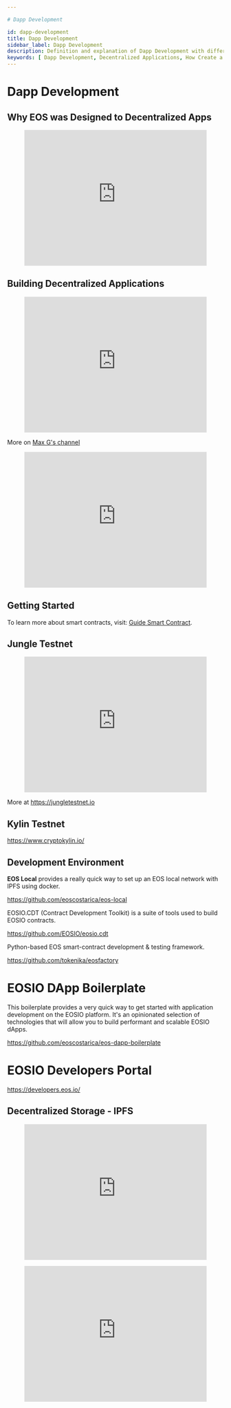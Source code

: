 ```yaml
---

# Dapp Development

id: dapp-development
title: Dapp Development
sidebar_label: Dapp Development
description: Definition and explanation of Dapp Development with different frameworks and tools.
keywords: [ Dapp Development, Decentralized Applications, How Create a Dapp, Blockchain Application Development, EOS, Web3, What is Dapp Development for]
---
```


# Dapp Development


## Why EOS was Designed to Decentralized Apps

<figure className="video_container">
  <iframe width="100%" height="315" src="https://www.youtube.com/embed/E3Tx2DseLGE" frameBorder="0" allowFullScreen loading="lazy"> </iframe>
</figure>

## Building Decentralized Applications

<figure className="video_container">
  <iframe width="100%" height="315" src="https://www.youtube.com/embed/J0SYv-GC3R0" frameBorder="0" allowFullScreen loading="lazy">
  </iframe>
</figure>

More on [Max G's channel](https://www.youtube.com/user/apexmaxable/videos)

<figure className="video_container">
  <iframe width="100%" height="315" src="https://www.youtube.com/embed/4OmQ7Ow9baI" frameBorder="0" allowFullScreen loading="lazy">
  </iframe>
</figure>

## Getting Started 

To learn more about smart contracts, visit: [Guide Smart Contract](https://docs.edenia.com/docs/blockchain-web3/eos-learn/smart-contract). 

## Jungle Testnet

<figure className="video_container">
  <iframe width="100%" height="315" src="https://www.youtube.com/embed/s3EM3Hw1S8I" frameBorder="0" allowFullScreen loading="lazy">
  </iframe>
</figure>

More at https://jungletestnet.io

## Kylin Testnet

https://www.cryptokylin.io/

## Development Environment

**EOS Local** provides a really quick way to set up an EOS local network with IPFS using docker.

https://github.com/eoscostarica/eos-local

EOSIO.CDT (Contract Development Toolkit) is a suite of tools used to build EOSIO contracts.

https://github.com/EOSIO/eosio.cdt 

Python-based EOS smart-contract development & testing framework.

https://github.com/tokenika/eosfactory

# EOSIO DApp Boilerplate

This boilerplate provides a very quick way to get started with application development on the EOSIO platform. It's an opinionated selection of technologies that will allow you to build performant and scalable EOSIO dApps.

https://github.com/eoscostarica/eos-dapp-boilerplate 

# EOSIO Developers Portal

https://developers.eos.io/

## Decentralized Storage - IPFS

<figure className="video_container">
  <iframe width="100%" height="315" src="https://www.youtube.com/embed/5Uj6uR3fp-U" frameBorder="0" allowFullScreen loading="lazy">
  </iframe>
</figure>

<figure className="video_container">
  <iframe width="100%" height="315" src="https://www.youtube.com/embed/HUVmypx9HGI" frameBorder="0" allowFullScreen loading="lazy">
  </iframe>
</figure>